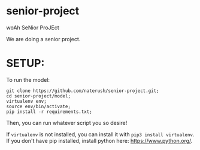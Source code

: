 # senior-project
woAh SeNior ProJEct

We are doing a senior project. 


# SETUP:

To run the model:

```
git clone https://github.com/naterush/senior-project.git;
cd senior-project/model;
virtualenv env;
source env/bin/activate;
pip install -r requirements.txt;
```

Then, you can run whatever script you so desire!

If `virtualenv` is not installed, you can install it with `pip3 install virtualenv`. If you don't have pip installed, install python here: https://www.python.org/.


